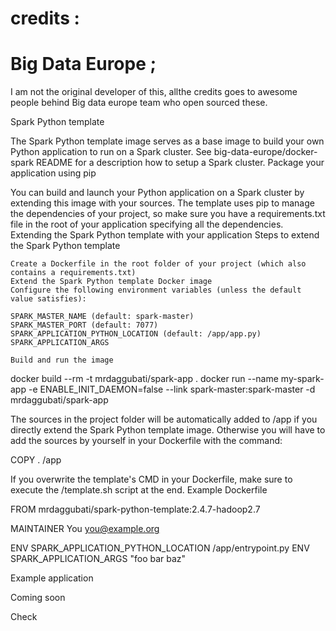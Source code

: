# credits : 
# Big Data Europe ;
 I am not the original developer of this, allthe credits goes to awesome people behind Big data europe team who open sourced these.


Spark Python template

The Spark Python template image serves as a base image to build your own Python application to run on a Spark cluster. See big-data-europe/docker-spark README for a description how to setup a Spark cluster.
Package your application using pip

You can build and launch your Python application on a Spark cluster by extending this image with your sources. The template uses pip to manage the dependencies of your project, so make sure you have a requirements.txt file in the root of your application specifying all the dependencies.
Extending the Spark Python template with your application
Steps to extend the Spark Python template

    Create a Dockerfile in the root folder of your project (which also contains a requirements.txt)
    Extend the Spark Python template Docker image
    Configure the following environment variables (unless the default value satisfies):

    SPARK_MASTER_NAME (default: spark-master)
    SPARK_MASTER_PORT (default: 7077)
    SPARK_APPLICATION_PYTHON_LOCATION (default: /app/app.py)
    SPARK_APPLICATION_ARGS

    Build and run the image

docker build --rm -t mrdaggubati/spark-app .
docker run --name my-spark-app -e ENABLE_INIT_DAEMON=false --link spark-master:spark-master -d mrdaggubati/spark-app

The sources in the project folder will be automatically added to /app if you directly extend the Spark Python template image. Otherwise you will have to add the sources by yourself in your Dockerfile with the command:

COPY . /app

If you overwrite the template's CMD in your Dockerfile, make sure to execute the /template.sh script at the end.
Example Dockerfile

FROM mrdaggubati/spark-python-template:2.4.7-hadoop2.7

MAINTAINER You <you@example.org>

ENV SPARK_APPLICATION_PYTHON_LOCATION /app/entrypoint.py
ENV SPARK_APPLICATION_ARGS "foo bar baz"

Example application

Coming soon

Check 
